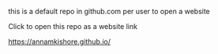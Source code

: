 this is a default repo in github.com per user to open a website

Click to open this  repo as a website link

https://annamkishore.github.io/
